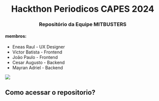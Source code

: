 <h1 align="center" >Hackthon Periodicos CAPES 2024</h1>


<h3 align="center"> Repositório da Equipe MITBUSTERS</h3>

<h4>membros:</h4>
<ul>
<li>Eneas Raul - UX Designer</li>
<li>Victor Batista - Frontend</li>
<li>João Paulo - Frontend</li>
<li>Cesar Augusto - Backend</li>
<li>Mayran Adriel - Backend</li>
</ul>

[<img src="./public/assets/video/Periodicos-capes.gif">]()

<h2>Como acessar o repositorio? </h2>


